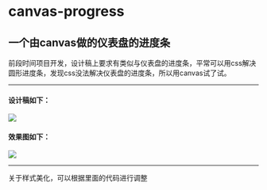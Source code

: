 # canvas-progress
## 一个由canvas做的仪表盘的进度条
前段时间项目开发，设计稿上要求有类似与仪表盘的进度条，平常可以用css解决圆形进度条，发现css没法解决仪表盘的进度条，所以用canvas试了试。

---
#### 设计稿如下：
![](https://github.com/sqh17/cavans-progress/raw/master/images/设计稿.png)
#### 效果图如下：
![](https://github.com/sqh17/cavans-progress/raw/master/images/效果图.png)

---
关于样式美化，可以根据里面的代码进行调整
